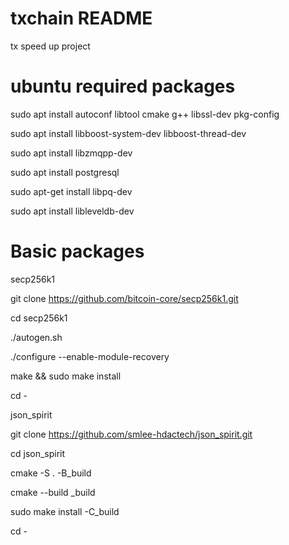 # txchain README

tx speed up project


# ubuntu required packages

sudo apt install  autoconf libtool cmake g++ libssl-dev pkg-config

sudo apt install  libboost-system-dev libboost-thread-dev

sudo apt install libzmqpp-dev 

sudo apt install postgresql 

sudo apt-get install libpq-dev 

sudo apt install libleveldb-dev 



# Basic packages 


secp256k1

git clone https://github.com/bitcoin-core/secp256k1.git

cd secp256k1

./autogen.sh

./configure --enable-module-recovery

make && sudo make install

cd -



json_spirit

git clone https://github.com/smlee-hdactech/json_spirit.git

cd json_spirit

cmake -S . -B_build

cmake --build _build

sudo make install -C_build

cd -

